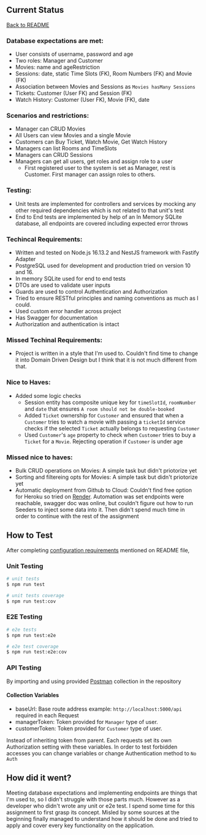 ## Current Status

[Back to README](README.md)

### Database expectations are met:

- User consists of username, password and age
- Two roles: Manager and Customer
- Movies: name and ageRestriction
- Sessions: date, static Time Slots (FK), Room Numbers (FK) and Movie (FK)
- Association between Movies and Sessions as `Movies hasMany Sessions`
- Tickets: Customer (User FK) and Session (FK)
- Watch History: Customer (User FK), Movie (FK), date

### Scenarios and restrictions:

- Manager can CRUD Movies
- All Users can view Movies and a single Movie
- Customers can Buy Ticket, Watch Movie, Get Watch History
- Managers can list Rooms and TimeSlots
- Managers can CRUD Sessions
- Managers can get all users, get roles and assign role to a user
  - First registered user to the system is set as Manager, rest is Customer. First manager can assign roles to others.

### Testing:

- Unit tests are implemented for controllers and services by mocking any other required dependencies which is not related to that unit's test
- End to End tests are implemented by help of an In Memory SQLite database, all endpoints are covered including expected error throws

### Techincal Requirements:

- Written and tested on Node.js 16.13.2 and NestJS framework with Fastify Adapter
- PostgreSQL used for development and production tried on version 10 and 16.
- In memory SQLite used for end to end tests
- DTOs are used to validate user inputs
- Guards are used to control Authentication and Authorization
- Tried to ensure RESTful principles and naming conventions as much as I could.
- Used custom error handler across project
- Has Swagger for documentation
- Authorization and authentication is intact

### Missed Techinal Requirements:

- Project is written in a style that I'm used to. Couldn't find time to change it into Domain Driven Design but I think that it is not much different from that.

### Nice to Haves:

- Added some logic checks
  - Session entity has composite unique key for `timeSlotId`, `roomNumber` and `date` that ensures `A room should not be double-booked`
  - Added `Ticket` ownership for `Customer` and ensured that when a `Customer` tries to watch a movie with passing a `ticketId` service checks if the selected `Ticket` actually belongs to requesting `Customer`
  - Used `Customer`'s `age` property to check when `Customer` tries to buy a `Ticket` for a `Movie`. Rejecting operation if `Customer` is under age

### Missed nice to haves:

- Bulk CRUD operations on Movies: A simple task but didn't priotorize yet
- Sorting and filtereing opts for Movies: A simple task but didn't priotorize yet
- Automatic deployment from Github to Cloud: Couldn't find free option for Heroku so tried on [Render](https://render.com/). Automation was set endpoints were reachable, swagger doc was online, but couldn't figure out how to run Seeders to inject some data into it. Then didn't spend much time in order to continue with the rest of the assignment

## How to Test

After completing [configuration requirements](README.md#configuration) mentioned on README file,

### Unit Testing

```bash
# unit tests
$ npm run test

# unit tests coverage
$ npm run test:cov
```

### E2E Testing

```bash
# e2e tests
$ npm run test:e2e

# e2e test coverage
$ npm run test:e2e:cov
```

### API Testing

By importing and using provided [Postman](https://www.postman.com/downloads/) collection in the repository

#### Collection Variables

- baseUrl: Base route address example: `http://localhost:5000/api` required in each Request
- managerToken: Token provided for `Manager` type of user.
- customerToken: Token provided for `Customer` type of user.

Instead of inheriting token from parent. Each requests set its own Authorization setting with these variables. In order to test forbidden accesses you can change variables or change Authentication method to `No Auth`

## How did it went?

Meeting database expectations and implementing endpoints are things that I'm used to, so I didn't struggle with those parts much. However as a developer who didn't wrote any unit or e2e test. I spend some time for this assignment to first grasp its concept. Misled by some sources at the beginning finally managed to understand how it should be done and tried to apply and cover every key functionality on the application.
